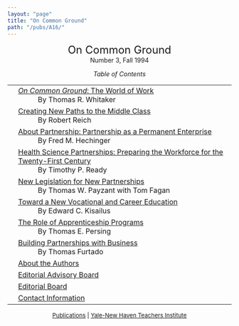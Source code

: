 ```yaml
---
layout: "page"
title: "On Common Ground"
path: "/pubs/A16/"
---
```

<main>
<center><font size="+2">On Common Ground
</font><br/>
Number 3, Fall 1994<p>
<i>Table of Contents</i></p></center><p>
<table>
<tbody><tr valign="top"><td align="right">
</td><td><a href="whitaker3.html"><i>On Common Ground</i>: The World of Work
</a><br/>
<font color="white" style="visibility:hidden;">______</font>By Thomas R. Whitaker
</td></tr><tr valign="top"><td align="right">
</td><td><a href="reich.html">Creating New Paths to the Middle Class</a><br/>
<font color="white" style="visibility:hidden;">______</font>By Robert Reich
</td></tr><tr valign="top"><td align="right">
</td><td><a href="hechinger3.html">About Partnership: Partnership as a
Permanent Enterprise</a><br/>
<font color="white" style="visibility:hidden;">______</font>By Fred M. Hechinger
</td></tr><tr valign="top"><td align="right">
</td><td><a href="ready.html">Health Science Partnerships: Preparing the
Workforce for the Twenty-First Century
</a><br/>
<font color="white" style="visibility:hidden;">______</font>By Timothy P. Ready
</td></tr><tr valign="top"><td align="right">
</td><td><a href="payzant.html">New Legislation for New Partnerships
</a><br/>
<font color="white" style="visibility:hidden;">______</font>By Thomas W. Payzant with Tom Fagan
</td></tr><tr valign="top"><td align="right">
</td><td><a href="kisailus3.html">Toward a New Vocational and Career Education
</a><br/>
<font color="white" style="visibility:hidden;">______</font>By Edward C. Kisailus
</td></tr><tr valign="top"><td align="right">
</td><td><a href="persing.html">The Role of Apprenticeship Programs
</a><br/>
<font color="white" style="visibility:hidden;">______</font>By Thomas E. Persing
</td></tr><tr valign="top"><td align="right">
</td><td><a href="furtado3.html">Building Partnerships with Business
</a><br/>
<font color="white" style="visibility:hidden;">______</font>By Thomas Furtado
</td></tr><tr valign="top"><td align="right">
</td><td><a href="aboutauth3.html">
About the Authors
</a>
</td></tr><tr valign="top"><td align="right">
</td><td><a href="eaboard3.html">Editorial Advisory Board </a>
</td></tr><tr valign="top"><td align="right">
</td><td><a href="eboard3.html">
Editorial Board</a>
</td></tr><tr valign="top"><td align="right">
</td><td><a href="contact3.html">
Contact Information</a>
</td></tr></tbody></table>
</p>
<center><font size="-1"><a href="..\">Publications</a> | 
<a href="..\..\">Yale-New Haven Teachers
Institute</a></font></center>
</main>